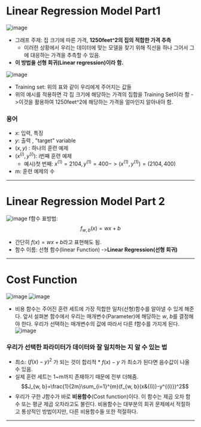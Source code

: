 # Linear Regression Model Part1
![image](https://github.com/qlkdkd/MachineLearning/assets/71871927/b2cb579b-19c3-4020-8523-6e5bd0640df3)
* 그래프 주제: 집 크기에 따른 가격, **1250feet^2의 집의 적합한 가격 추측**
    * 이러한 상황에서 우리는 데이터에 맞는 모델을 찾기 위해 직선을 하나 그어서 그에 대응하는 가격을 추측할 수 있음.
* **이 방법을 선형 회귀(Linear regression)이라 함.**

![image](https://github.com/qlkdkd/MachineLearning/assets/71871927/65bb32a7-1705-47dc-a774-4dff5987e016)
* Training set: 위의 표와 같이 우리에게 주어지는 값들
* 위의 예시를 적용하면 각 집 크기에 해당하는 가격의 집합을 Training Set이라 함 ->이것을 활용하여 1250feet^2에 해당하는 가격을 얼마인지 알아내야 함.

 ### 용어
* $x$: 입력, 특징
* $y$: 출력 , "target" variable
* $(x, y)$ : 하나의 훈련 예제
* $(x^{(i)}, y^{(i)})$: i번째 훈련 예제
    * 예시)첫 번째: $x^{(1)}=2104, y^{(1)}=400 -> (x^{(1)}, y^{(1)})=(2104, 400)$
* m: 훈련 예제의 수

---

# Linear Regression Model Part 2
![image](https://github.com/qlkdkd/MachineLearning/assets/71871927/28372b4f-d2ff-4512-a981-d9fed8e88235)
f함수 표방법:
$$f_{w, b}(x)=wx+b$$
* 간단히 $f(x)=wx+b$라고 표현해도 됨.
* 함수 이름: 선형 함수(linear Function) ->**Linear Regression(선형 회귀)**

---

# Cost Function
![image](https://github.com/qlkdkd/MachineLearning/assets/71871927/960f3386-6e73-4dac-b353-030e9d160665)
![image](https://github.com/qlkdkd/MachineLearning/assets/71871927/d9fcc5a5-3030-45de-8421-a64995528c4b)
* 비용 함수는 주어진 훈련 세트에 가장 적합한 일차(선형)함수를 알아낼 수 있게 해준다. 앞서 설펴본 함수에서 우리는 매개변수(Parameter)에 해당하는 $w$, $b$를 결정해야 한다. 우리가 선택하는 매개변수의 값에 따라서 다른 f함수를 가지게 된다.
![image](https://github.com/qlkdkd/MachineLearning/assets/71871927/9f2eb031-5584-40a8-926c-a6b1e8c14aa9)
### 우리가 선택한 파라미터가 데이터와 잘 일치하는 지 알 수 있는 법
* 최소: $(f(x)-y)^2$ 가 되는 것이 합리적
      * $f(x)-y$ 가 최소가 된다면 음수값이 나올 수 있음.
* 실제 훈련 세트는 1~m까지 존재하기 때문에 전부 더해줌.
$$J_{w, b}=\frac{1}{2m}\sum_{i=1}^{m}(f_{w, b}(x&{(i)}-y^{(i)})^2$$
* 우리가 구한 J함수가 바로 **비용함수**(Cost function)이다. 이 함수는 제곱 오차 함수 또는 평균 제곱 오차라고도 불린다. 비용함수는 대부분의 회귀 문제에서 적절하고 통상적인 방법이지만, 다른 비용함수들 또한 적절하다.

---
